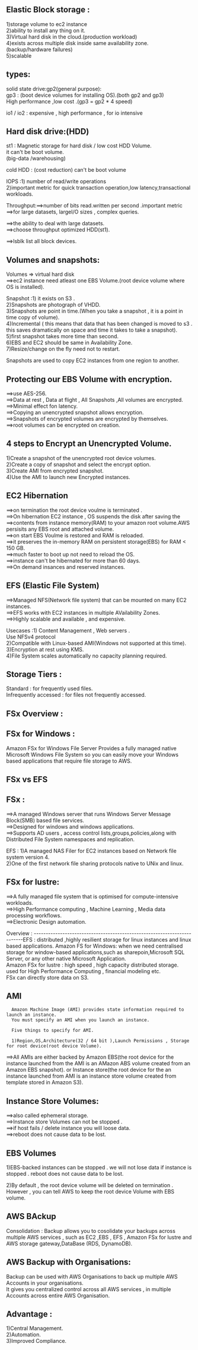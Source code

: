 
Elastic Block storage :
-------------------------------------------------------------------------
1)storage volume to ec2 instance   
2)ability to install any thing on it.   
3)Virtual hard disk in the cloud.(production workload)  
4)exists across multiple disk inside same availability zone.(backup/hardware failures)  
5)scalable  

types: 
---------------------------------------------------------------------
solid state drive:gp2(general purpose):   
gp3 : (boot device volumes for installing OS).(both gp2 and gp3)  
High performance ,low cost .(gp3 = gp2 * 4 speed)  

io1 / io2 : expensive , high performance , for io intensive


Hard disk drive:(HDD)
-------------------------------------------------------------------

st1 : Magnetic storage for hard disk / low cost HDD Volume.  
it can't be boot volume.  
(big-data /warehousing)  

cold HDD : (cost reduction) can't be boot volume  

IOPS :1) number of read/write operations  
      2)important metric for quick transaction operation,low latency,transactional workloads.  

Throughput:==>number of bits read.written per second .important metric ==>for large datasets, largeI/O sizes , complex queries.  

==>the ability to deal with large datasets.  
==>choose throughput optimized HDD(st1).  


==>lsblk list all block devices.  


Volumes and snapshots:
----------------------------------------------------------------
Volumes => virtual hard disk   
==>ec2 instance need atleast one EBS Volume.(root device volume where OS is installed).  


Snapshot :1) it exists on S3 .  
          2)Snapshots are photograph of VHDD.  
          3)Snapshots are point in time.(When you take a snapshot , it is a point in time copy of volume).  
          4)Incremental ( this means that data that has been changed is moved to s3 . this saves dramatically on space and time it takes to take a snapshot).  
          5)first snapshot takes more time than second.  
          6)EBS and EC2 should be same in Availability Zone.  
          7)Resize/change on the fly need not to restart.  

Snapshots are used to copy EC2 instances from one region to another.  


Protecting our EBS Volume with encryption.
------------------------------------------------------------------------
==>use AES-256.  
==>Data at rest , Data at flight , All Snapshots ,All volumes are encrypted.  
==>Minimal effect fon latency.  
==>Copying an unencrypted snapshot allows encryption.  
==>Snapshots of encrypted volumes are encrypted by themselves.  
==>root volumes can be encrypted on creation.  


4 steps to Encrypt an Unencrypted Volume.
-------------------------------------------------------------------------
1)Create a snapshot of the unencrypted root device volumes.  
2)Create a copy of snapshot and select the encrypt option.  
3)Create AMI from encrypted snapshot.  
4)Use the AMI to launch new Encrypted instances.  


EC2 Hibernation
-------------------------------------------------------------------------
==>on termination the root device voulme is terminated .  
==>On hibernation EC2 instance , OS suspends the disk after saving the ==>contents from instance memory(RAM) to your amazon root volume.AWS persisits any EBS root and attached volume.   
==>on start EBS Voulme is restored and RAM is reloaded.  
==>it preserves the in-memory RAM on persistent storage(EBS) for RAM < 150 GB.  
==>much faster to boot up not need to reload the OS.  
==>instance can't be hibernated for more than 60 days.  
==>On demand insances and reserved instances.  



EFS (Elastic File System)
-------------------------------------------------------------------------
==>Managed NFS(Network file system) that can be mounted on many EC2 instances.  
==>EFS works with EC2 instances in multiple AVailability Zones.  
==>Highly scalable and available , and expensive.  

Usecases :1) Content Management , Web servers .  
Use NFSv4 protocol  
2)Compatible with Linux-based AMI(Windows not supported at this time).  
3)Encryption at rest using KMS.  
4)File System scales automatically no capacity planning required.  



Storage Tiers :
-------------------------------------------------------------------------
Standard : for frequently used files.  
Infrequently accessed : for files not frequently accessed.  


FSx Overview :
-------------------------------------------------------------------------
FSx for Windows :
 ------------------------------------------------------------------------
 Amazon FSx for Windows File Server Provides a fully managed native Microsoft Windows File System so you can easily move your Windows based applications that require file storage to AWS.  

FSx vs EFS
------------------------------------------------------------------------
FSx :
   ---------------------------------------------------------------------
   ==>A managed Windows server that runs Windows Server Message Block(SMB) based file services.  
   ==>Designed for windows and windows applications.  
   ==>Supports AD users , access control lists,groups,policies,along with Distributed File System namespaces and replication.  

EFS :
    1)A managed NAS Filer for EC2 instances based on Network file system version 4.  
    2)One of the first network file sharing protocols native to UNix and linux.  



FSx for lustre:
-------------------------------------------------------------------------
==>A fully managed file system that is optimised for compute-intensive workloads.  
==>High Performance computing , Machine Learning , Media data processing workflows.  
==>Electronic Design automation.  


Overview : 
-------------------------------------------------------------------------EFS : 
      distributed ,highly resilient storage for linux instances and linux based applications.
Amazon FS for Windows:
      when we need centralised storage for window-based applications,such as sharepoin,Microsoft SQL Server, or any other native Microsoft Application.  
Amazon FSx for lustre :
      high speed , high capacity distributed storage.  
      used for High Performance Computing , financial modeling etc.  
      FSx can directly store data on S3.  


AMI
-------------------------------------------------------------------------
      Amazon Machine Image (AMI) provides state information required to launch an instance.
      You must specify an AMI when you launch an instance.  

      Five things to specify for AMI.  

      1)Region,OS,Architecture(32 / 64 bit ),Launch Permissions , Storage for root device(root device Volume).  

==>All AMIs are either backed by Amazon EBS(the root device for the instance launched from the AMI is an AMazon ABS volume created from an Amazon EBS snapshot). or Instance store(the root device for the an instance launched from AMI is an instance store volume created from template  stored in Amazon S3).  


Instance Store Volumes:
-------------------------------------------------------------------------
==>also called ephemeral storage.  
==>Instance store Volumes can not be stopped .  
==>if host fails / delete instance you will loose data.  
==>reboot does not cause data to be lost.  

EBS Volumes
-------------------------------------------------------------------------

1)EBS-backed instances can be stopped . we will not lose data if instance is stopped . reboot does not cause data to be lost.  

2)By default , the root device volume will be deleted on termination . However , you can tell AWS to keep the root device Volume with EBS volume.  

AWS BAckup
-------------------------------------------------------------------------
Consolidation : Backup allows you to cosolidate your backups across multiple AWS services , such as EC2 ,EBS , EFS , Amazon FSx for lustre and AWS storage gateway,DataBase (RDS, DynamoDB). 
 
AWS Backup with Organisations:
------------------------------------------------------------
Backup can be used with AWS Organisations to back up multiple AWS Accounts in your organisations.  
It gives you centralized control across all AWS services , in multiple Accounts across entire AWS Organisation.  


Advantage :
------------------------------------------------------------------
1)Central Management.  
2)Automation.  
3)Improved Compliance.  
